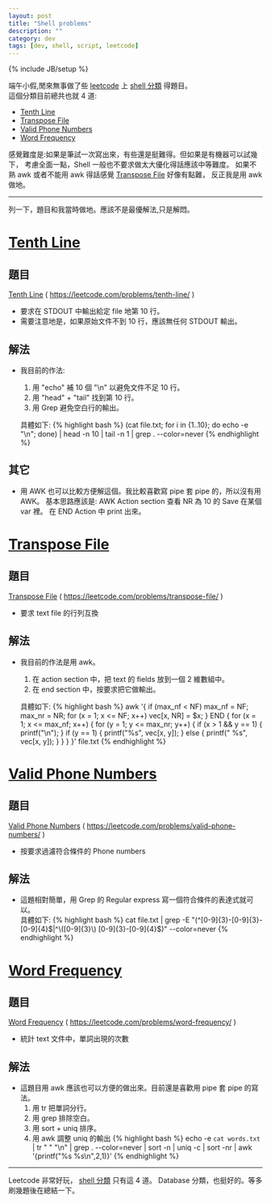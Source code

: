 ```yaml
---
layout: post
title: "Shell problems"
description: ""
category: dev
tags: [dev, shell, script, leetcode]
---
```

{% include JB/setup %}

端午小假,閒來無事做了些 [leetcode](https://leetcode.com/) 上 
[shell 分類](https://leetcode.com/problemset/shell/) 得題目。  
這個分類目前總共也就 4 道:   

- [Tenth Line](https://leetcode.com/problems/tenth-line/)
- [Transpose File](https://leetcode.com/problems/transpose-file/)
- [Valid Phone Numbers](https://leetcode.com/problems/valid-phone-numbers/)
- [Word Frequency](https://leetcode.com/problems/word-frequency/)

感覺難度是:如果是筆試一次寫出來，有些還是挺難得。但如果是有機器可以試幾下，
考慮全面一點，Shell 一般也不要求做太大優化得話應該中等難度。
如果不熟 awk 或者不能用 awk 得話感覺
[Transpose File](https://leetcode.com/problems/transpose-file/) 好像有點難，
反正我是用 awk 做地。

--- 

列一下，題目和我當時做地。應該不是最優解法,只是解悶。

# [Tenth Line](https://leetcode.com/problems/tenth-line/) 

## 題目   
   [Tenth Line](https://leetcode.com/problems/tenth-line/)
   ( https://leetcode.com/problems/tenth-line/ )

- 要求在 STDOUT 中輸出給定 file 地第 10 行。
- 需要注意地是，如果原始文件不到 10 行，應該無任何 STDOUT 輸出。

## 解法
- 我目前的作法:
  1. 用 "echo" 補 10 個 "\n" 以避免文件不足 10 行。
  2. 用 "head" + "tail" 找到第 10 行。
  3. 用 Grep 避免空白行的輸出。

  具體如下:
{% highlight bash %}
(cat file.txt; for i in {1..10}; do echo -e "\n"; done) | head -n 10 | tail -n 1 | grep . --color=never
{% endhighlight %}

## 其它
- 用 AWK 也可以比較方便解這個。我比較喜歡寫 pipe 套 pipe 的，所以沒有用 AWK。
  基本思路應該是: AWK Action section 查看 NR 為 10 的 Save 在某個 var 裡。
  在 END Action 中 print 出來。

# [Transpose File](https://leetcode.com/problems/transpose-file/)

## 題目  
   [Transpose File](https://leetcode.com/problems/transpose-file/) 
   ( https://leetcode.com/problems/transpose-file/ )

- 要求 text file 的行列互換

## 解法
- 我目前的作法是用 awk。 
  1. 在 action section 中，把 text 的 fields 放到一個 2 維數組中。
  2. 在 end section 中，按要求把它做輸出。

  具體如下:
{% highlight bash %}
awk '{ if (max_nf < NF) max_nf = NF; max_nr = NR; for (x = 1; x <= NF; x++) vec[x, NR] = $x; } END { for (x = 1; x <= max_nf; x++) { for (y = 1; y <= max_nr; y++) { if (x > 1 && y == 1) { printf("\n"); } if (y == 1) { printf("%s", vec[x, y]); } else { printf(" %s", vec[x, y]); } } } }'  file.txt
{% endhighlight %}

# [Valid Phone Numbers](https://leetcode.com/problems/valid-phone-numbers/)

## 題目
   [Valid Phone Numbers](https://leetcode.com/problems/valid-phone-numbers/) 
   ( https://leetcode.com/problems/valid-phone-numbers/ ) 

- 按要求過濾符合條件的 Phone numbers

## 解法
- 這題相對簡單，用 Grep 的 Regular express 寫一個符合條件的表達式就可以。  
  具體如下:
{% highlight bash %}
cat file.txt | grep -E "(^[0-9]{3}-[0-9]{3}-[0-9]{4}$|^\([0-9]{3}\) [0-9]{3}-[0-9]{4}$)" --color=never
{% endhighlight %}


# [Word Frequency](https://leetcode.com/problems/word-frequency/)
## 題目  
   [Word Frequency](https://leetcode.com/problems/word-frequency/) 
   ( https://leetcode.com/problems/word-frequency/ ) 
- 統計 text 文件中，單詞出現的次數

## 解法
- 這題目用 awk 應該也可以方便的做出來。目前還是喜歡用 pipe 套 pipe 的寫法。
  1. 用 tr 把單詞分行。
  2. 用 grep 排除空白。
  3. 用 sort + uniq 排序。
  4. 用 awk 調整 uniq 的輸出
{% highlight bash %}
echo -e `cat words.txt` | tr " " "\n" | grep . --color=never | sort -n | uniq -c | sort -nr | awk '{printf("%s %s\n",$2,$1)}'
{% endhighlight %}

---



Leetcode 非常好玩， [shell 分類](https://leetcode.com/problemset/shell/) 只有這 4 道。
Database 分類，也挺好的。等多刷幾題後在總結一下。

